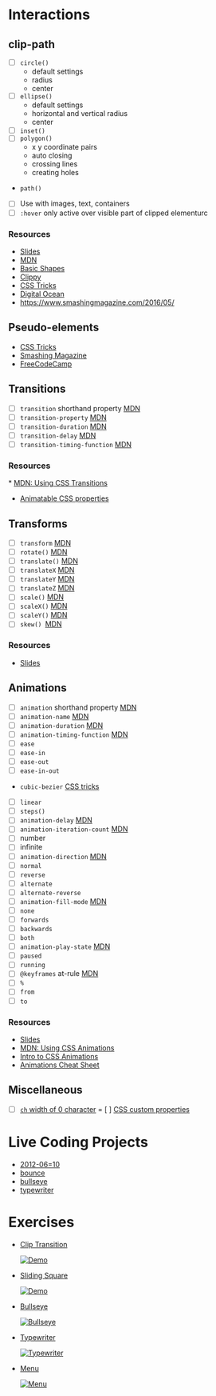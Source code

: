 # Interactions

## clip-path
- [ ] `circle()`
  * default settings
  * radius
  * center
- [ ] `ellipse()`
  * default settings
  * horizontal and vertical radius
  * center
- [ ] `inset()`
- [ ] `polygon()`
  * x y coordinate pairs
  * auto closing
  * crossing lines
  * creating holes
* `path()`
- [ ] Use with images, text, containers
- [ ] `:hover` only active over visible part of clipped elementurc

### Resources
* [Slides](slides/interaction/clip-path.pdf)
* [MDN](https://developer.mozilla.org/en-US/docs/Web/CSS/clip-path)
* [Basic Shapes](https://developer.mozilla.org/en-US/docs/Web/CSS/basic-shape)
* [Clippy](https://bennettfeely.com/clippy/)
* [CSS Tricks](https://css-tricks.com/animating-with-clip-path/)
* [Digital Ocean](https://www.digitalocean.com/community/tutorials/css-clipping-with-clip-path)
* https://www.smashingmagazine.com/2016/05/

## Pseudo-elements
* [CSS Tricks](https://css-tricks.com/pseudo-element-roundup/)
* [Smashing Magazine](https://www.smashingmagazine.com/2016/05/an-ultimate-guide-to-css-pseudo-classes-and-pseudo-elements/)
* [FreeCodeCamp](https://www.freecodecamp.org/news/css-pseudo-elements-before-and-after-selectors-explained/)

## Transitions
- [ ] `transition` shorthand property [MDN](https://developer.mozilla.org/en-US/docs/Web/CSS/transition)
- [ ] `transition-property` [MDN](https://developer.mozilla.org/en-US/docs/Web/CSS/transition-property)
- [ ] `transition-duration` [MDN](https://developer.mozilla.org/en-US/docs/Web/CSS/transition-duration)
- [ ] `transition-delay` [MDN](https://developer.mozilla.org/en-US/docs/Web/CSS/transition-delay)
- [ ] `transition-timing-function` [MDN](https://developer.mozilla.org/en-US/docs/Web/CSS/transition-timing-function)

### Resources
* [MDN: Using CSS Transitions](https://developer.mozilla.org/en-US/docs/Web/CSS/CSS_Transitions/Using_CSS_transitions)
* [Animatable CSS properties](https://developer.mozilla.org/en-US/docs/Web/CSS/CSS_animated_properties)

## Transforms
- [ ] `transform` [MDN](https://developer.mozilla.org/en-US/docs/Web/CSS/transform)
- [ ] `rotate()` [MDN](https://developer.mozilla.org/en-US/docs/Web/CSS/transform-function/rotate())
- [ ] `translate()` [MDN](https://developer.mozilla.org/en-US/docs/Web/CSS/transform-function/translate())
- [ ] `translateX` [MDN](https://developer.mozilla.org/en-US/docs/Web/CSS/transform-function/translateX)
- [ ] `translateY` [MDN](https://developer.mozilla.org/en-US/docs/Web/CSS/transform-function/translateY)
- [ ] `translateZ` [MDN](https://developer.mozilla.org/en-US/docs/Web/CSS/transform-function/translateZ)
- [ ] `scale()` [MDN](https://developer.mozilla.org/en-US/docs/Web/CSS/transform-function/scale())
- [ ] `scaleX()` [MDN](https://developer.mozilla.org/en-US/docs/Web/CSS/transform-function/scaleX())
- [ ] `scaleY()` [MDN](https://developer.mozilla.org/en-US/docs/Web/CSS/transform-function/scaleY())
- [ ] `skew() `[MDN](https://developer.mozilla.org/en-US/docs/Web/CSS/transform-function/skew())

### Resources
* [Slides](slides/interaction/transform.pdf)

## Animations
- [ ] `animation` shorthand property [MDN](https://developer.mozilla.org/en-US/docs/Web/CSS/animation)
- [ ] `animation-name` [MDN](https://developer.mozilla.org/en-US/docs/Web/CSS/animation-name)
- [ ] `animation-duration` [MDN](https://developer.mozilla.org/en-US/docs/Web/CSS/animation-duration)
- [ ] `animation-timing-function` [MDN](https://developer.mozilla.org/en-US/docs/Web/CSS/animation-timing-function)
- [ ] `ease`
- [ ] `ease-in`
- [ ] `ease-out`
- [ ] `ease-in-out`
* `cubic-bezier` [CSS tricks](https://css-tricks.com/advanced-css-animation-using-cubic-bezier/)
- [ ] `linear`
- [ ] `steps()`
- [ ] `animation-delay` [MDN](https://developer.mozilla.org/en-US/docs/Web/CSS/animation-delay)
- [ ] `animation-iteration-count` [MDN](https://developer.mozilla.org/en-US/docs/Web/CSS/animation-iteration-count)
- [ ] number
- [ ] infinite
- [ ] `animation-direction` [MDN](https://developer.mozilla.org/en-US/docs/Web/CSS/animation-direction)
- [ ] `normal`
- [ ] `reverse`
- [ ] `alternate`
- [ ] `alternate-reverse`
- [ ] `animation-fill-mode` [MDN](https://developer.mozilla.org/en-US/docs/Web/CSS/animation-fill-mode)
- [ ] `none`
- [ ] `forwards`
- [ ] `backwards`
- [ ] `both`
- [ ] `animation-play-state` [MDN](https://developer.mozilla.org/en-US/docs/Web/CSS/animation-play-state)
- [ ] `paused`
- [ ] `running`
- [ ] `@keyframes` at-rule [MDN](https://developer.mozilla.org/en-US/docs/Web/CSS/@keyframes)
- [ ] `%`
- [ ] `from`
- [ ] `to`

### Resources
* [Slides](slides/interaction/animation.pdf)
* [MDN: Using CSS Animations](https://developer.mozilla.org/en-US/docs/Web/CSS/CSS_Animations/Using_CSS_animations)
* [Intro to CSS Animations](https://dev.to/ljcdev/introduction-to-css-animation-4762)
* [Animations Cheat Sheet](https://learn-the-web.algonquindesign.ca/topics/css-animations-effects-cheat-sheet/)

## Miscellaneous
- [ ] [`ch` width of 0 character](https://meyerweb.com/eric/thoughts/2018/06/28/what-is-the-css-ch-unit/)
= [ ] [CSS custom properties](https://developer.mozilla.org/en-US/docs/Web/CSS/--*)


# Live Coding Projects
* [2012-06=10](https://github.com/FbW-E04-1/ClassBook/tree/main/UIB/2021-06-10)
* [bounce](https://github.com/FbW-E04-1/ClassBook/tree/main/UIB/2021-06-10/bounce)
* [bullseye](https://github.com/FbW-E04-1/ClassBook/tree/main/UIB/2021-06-10/bullseye)
* [typewriter](https://github.com/FbW-E04-1/ClassBook/tree/main/UIB/2021-06-10/typewriter)


# Exercises

* [Clip Transition](https://classroom.github.com/a/kdq1RsYF)

  [![Demo](data_img/interactions/transition.png)](https://dciforks.github.io/UIB-interaction-clip-transition/)

* [Sliding Square](https://classroom.github.com/a/OTaBJISV)

  [![Demo](data_img/interactions/sliding-square.png)](https://dciforks.github.io/UIB-interaction-animations-sliding-square/)


* [Bullseye](https://classroom.github.com/a/9AnBAA_E)

  [![Bullseye](data_img/interactions/bullseye.jpg)](https://dciforks.github.io/UIB-interaction-bullseye/)

* [Typewriter](https://classroom.github.com/a/D2r-LFWt)

  [![Typewriter](data_img/interactions/typewriter.png)](https://dciforks.github.io/UIB-interaction-typewriter/)

* [Menu](https://classroom.github.com/a/HHgLogQ5)

  [![Menu](data_img/interactions/menu.png)](https://dciforks.github.io/UIB-interaction-menu/)
